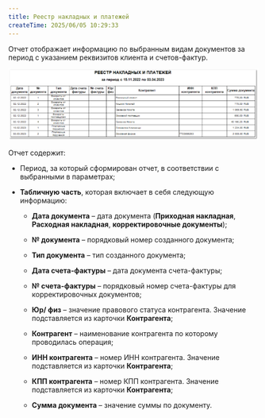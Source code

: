 ```yaml
---
title: Реестр накладных и платежей
createTime: 2025/06/05 10:29:33
---
```

Отчет отображает информацию по выбранным видам документов за период с указанием реквизитов клиента и счетов-фактур.

![](../../../assets/work/three/087.png)

Отчет содержит:

- Период, за который сформирован отчет, в соответствии с выбранными в параметрах;

- **Табличную часть**, которая включает в себя следующую информацию:

    - **Дата документа** – дата документа (**Приходная накладная**, **Расходная накладная**, **корректировочные документы**);

    - **№ документа** – порядковый номер созданного документа;

    - **Тип документа** – тип созданного документа;

    - **Дата счета-фактуры** – дата документа счета-фактуры;

    - **№ счета-фактуры** – порядковый номер счета-фактуры для корректировочных документов;

    - **Юр/ физ** – значение правового статуса контрагента. Значение подставляется из карточки **Контрагента**;

    - **Контрагент** – наименование контрагента по которому проводилась операция;

    - **ИНН контрагента** – номер ИНН контрагента. Значение подставляется из карточки **Контрагента**;

    - **КПП контрагента** – номер КПП контрагента. Значение подставляется из карточки **Контрагента**;

    - **Сумма документа** – значение суммы по документу.